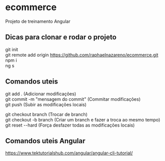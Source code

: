 # ecommerce

Projeto de treinamento Angular


Dicas para clonar e rodar o projeto
------------------------------------------------------------------------
git init <br>
git remote add origin https://github.com/raphaelnazareno/ecommerce.git <br>
npm i <br>
ng s <br>

Comandos uteis
------------------------------------------------------------------------

git add . (Adicionar modificações) <br>
git commit -m "mensagem do commit" (Commitar modificações) <br>
git push (Subir as modificações locais) <br>

git checkout branch (Trocar de branch) <br>
git checkout -b branch (Criar um branch e fazer a troca ao mesmo tempo) <br>
git reset --hard (Força desfazer todas as modificações locais) <br>

Comandos uteis Angular
------------------------------------------------------------------------
https://www.tektutorialshub.com/angular/angular-cli-tutorial/
